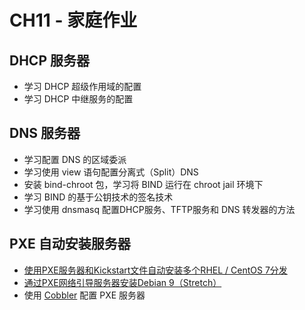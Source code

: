 # CH11 - 家庭作业

## DHCP 服务器

* 学习 DHCP 超级作用域的配置
* 学习 DHCP 中继服务的配置

## DNS 服务器

* 学习配置 DNS 的区域委派
* 学习使用 view 语句配置分离式（Split）DNS
* 安装 bind-chroot 包，学习将 BIND 运行在 chroot jail 环境下
* 学习 BIND 的基于公钥技术的签名技术
* 学习使用 dnsmasq 配置DHCP服务、TFTP服务和 DNS 转发器的方法


## PXE 自动安装服务器

* [使用PXE服务器和Kickstart文件自动安装多个RHEL / CentOS 7分发](https://www.howtoing.com/multiple-centos-installations-using-kickstart)
* [通过PXE网络引导服务器安装Debian 9（Stretch）](https://www.howtoing.com/install-debian-9-stretch-via-pxe-network-boot-server)
* 使用 [Cobbler](https://fedorahosted.org/cobbler/) 配置 PXE 服务器